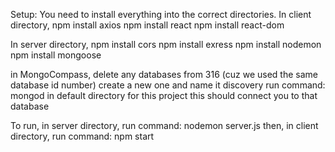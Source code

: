 Setup:
You need to install everything into the correct directories.
In client directory, npm install axios
                     npm install react
                     npm install react-dom

In server directory, npm install cors
                     npm install exress
                     npm install nodemon
                     npm install mongoose

in MongoCompass, delete any databases from 316 (cuz we used the same database id number)
create a new one and name it discovery
run command: mongod   in default directory for this project
this should connect you to that database

To run,
in server directory, run command: nodemon server.js
then, in client directory, run command: npm start